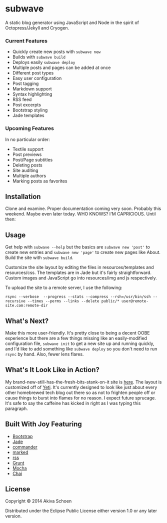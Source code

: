 # subwave

A static blog generator using JavaScript and Node in the spirit of Octopress/Jekyll and Cryogen.

### Current Features
* Quickly create new posts with `subwave new`
* Builds with `subwave build`
* Deploys easily `subwave deploy`
* Multiple posts and pages can be added at once
* Different post types
* Easy user configuration
* Post tagging
* Markdown support
* Syntax highlighting
* RSS feed
* Post excerpts
* Bootstrap styling
* Jade templates

### Upcoming Features
In no particular order:
* Textile support
* Post previews
* Post/Page subtitles
* Deleting posts
* Site auditing
* Multiple authors
* Marking posts as favorites

## Installation

Clone and examine. Proper documentation coming very soon. Probably this weekend. Maybe even later today. WHO KNOWS? I'M CAPRICIOUS. Until then:

## Usage

Get help with `subwave --help` but the basics are `subwave new 'post'` to create new entries and `subwave new 'page'` to create new pages like About. Build the site with `subwave build`.

Customize the site layout by editing the files in resources/templates and resources/css. The templates are in Jade but it's fairly straightforward. Custom images and JavaScript go into resources/img and js respectively.

To upload the site to a remote server, I use the following:

	rsync --verbose  --progress --stats --compress --rsh=/usr/bin/ssh --recursive --times --perms --links --delete public/* user@remote-site.com:remote-dir

## What's Next?

Make this more user-friendly. It's pretty close to being a decent OOBE experience but there are a few things missing like an easily-modified configuration file, `subwave init` to get a new site up and running quickly, and I'd like to add something like `subwave deploy` so you don't need to run `rsync` by hand. Also, fewer lens flares.

## What's It Look Like in Action?

My brand-new-still-has-the-fresh-bits-stank-on-it site is [here](http://www.backedupsomewhere.com). The layout is customized off of [Yeti](http://bootswatch.com/yeti/). It's currently designed to look like just about every other homebrewed tech blog out there so as not to frighten people off or cause things to burst into flames for no reason. I expect future sprucage. It's safe to say the caffeine has kicked in right as I was typing this paragraph.

## Built With Joy Featuring

* [Bootstrap](http://www.getbootstrap.com)
* [Jade](http://jade-lang.com)
* [commander](https://www.npmjs.com/package/commander)
* [marked](https://www.npmjs.com/package/marked)
* [rss](https://www.npmjs.com/package/rss)
* [Grunt](http://gruntjs.com/)
* [Mocha](http://mochajs.org/)
* [Chai](http://chaijs.com)

## License

Copyright © 2014 Akiva Schoen

Distributed under the Eclipse Public License either version 1.0 or any later version.
